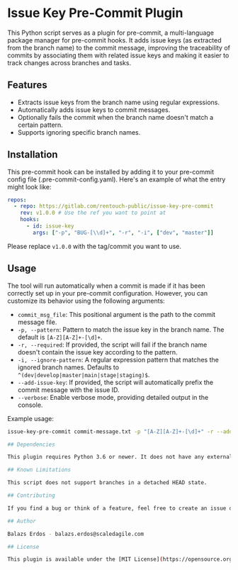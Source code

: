 # Issue Key Pre-Commit Plugin

This Python script serves as a plugin for pre-commit, a multi-language package manager for pre-commit hooks. It adds issue keys (as extracted from the branch name) to the commit message, improving the traceability of commits by associating them with related issue keys and making it easier to track changes across branches and tasks.

## Features

- Extracts issue keys from the branch name using regular expressions.
- Automatically adds issue keys to commit messages.
- Optionally fails the commit when the branch name doesn't match a certain pattern.
- Supports ignoring specific branch names.

## Installation

This pre-commit hook can be installed by adding it to your pre-commit config file (.pre-commit-config.yaml). Here's an example of what the entry might look like:

```yaml
repos:
  - repo: https://gitlab.com/rentouch-public/issue-key-pre-commit
    rev: v1.0.0 # Use the ref you want to point at
    hooks:
      - id: issue-key
        args: ["-p", "BUG-[\\d]+", "-r", "-i", ["dev", "master"]]
```

Please replace `v1.0.0` with the tag/commit you want to use.

## Usage

The tool will run automatically when a commit is made if it has been correctly set up in your pre-commit configuration. However, you can customize its behavior using the following arguments:

- `commit_msg_file`: This positional argument is the path to the commit message file.
- `-p, --pattern`: Pattern to match the issue key in the branch name. The default is `[A-Z][A-Z]+-[\d]+`.
- `-r, --required`: If provided, the script will fail if the branch name doesn't contain the issue key according to the pattern.
- `-i, --ignore-pattern`: A regular expression pattern that matches the ignored branch names. Defaults to `^(dev|develop|master|main|stage|staging)$`.
- `--add-issue-key`: If provided, the script will automatically prefix the commit message with the issue ID.
- `--verbose`: Enable verbose mode, providing detailed output in the console.

Example usage:

```bash
issue-key-pre-commit commit-message.txt -p "[A-Z][A-Z]+-[\d]+" -r --add-issue-key

## Dependencies

This plugin requires Python 3.6 or newer. It does not have any external Python dependencies.

## Known Limitations

This script does not support branches in a detached HEAD state.

## Contributing

If you find a bug or think of a feature, feel free to create an issue or a merge request. All contributions are welcome!

## Author

Balazs Erdos - balazs.erdos@scaledagile.com

## License

This plugin is available under the [MIT License](https://opensource.org/licenses/MIT).
